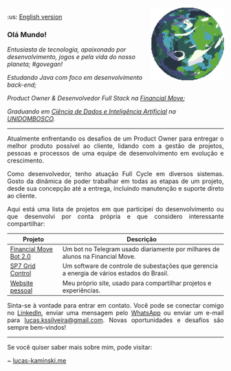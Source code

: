 <a href="https://deep-fold.itch.io/pixel-planet-generator">
  <img align="right" src="./img/planet.gif" width="170px" height="170px" alt="Quase um planeta Terra"/>
</a>

<p>
  :us: <a href="./README.md">English version</a>
</p>

### Olá Mundo!

<p>
<em>
Entusiasta de tecnologia, apaixonado por desenvolvimento, jogos e pela vida do nosso planeta; #govegan!
</em>
</p>

<p>
<em>
Estudando Java com foco em desenvolvimento back-end;
</em>
</p>

<p>
<em>
Product Owner & Desenvolvedor Full Stack na <a href="https://financialmove.com.br/">Financial Move</a>;
</em>
</p>

<p>
<em>
Graduando em <a href="https://unidombosco.edu.br/cursos/ead/ciencia-de-dados-e-inteligencia-artificial/">Ciência de Dados e Inteligência Artificial</a> na <a href="https://unidombosco.edu.br/">UNIDOMBOSCO</a>.
</em>
</p>

---

<p align="justify">
Atualmente enfrentando os desafios de um Product Owner para entregar o melhor produto possível ao cliente, lidando com a gestão de projetos, pessoas e processos de uma equipe de desenvolvimento em evolução e crescimento.
</p>

<p align="justify">
Como desenvolvedor, tenho atuação Full Cycle em diversos sistemas. Gosto da dinâmica de poder trabalhar em todas as etapas de um projeto, desde sua concepção até a entrega, incluindo manutenção e suporte direto ao cliente.
</p>

<p align="justify">
Aqui está uma lista de projetos em que participei do desenvolvimento ou que desenvolvi por conta própria e que considero interessante compartilhar:
</p>

| Projeto                                                                                                                    | Descrição                                                                                  |
| -------------------------------------------------------------------------------------------------------------------------- | ------------------------------------------------------------------------------------------ |
| <a href="https://t.me/FinancialMoveBot">Financial Move Bot 2.0</a>                                                         | Um bot no Telegram usado diariamente por milhares de alunos na Financial Move.              |
| <a href="https://www.siemens.com/global/en/products/energy/grid-software/operation/grid-control.html">SP7 Grid Control</a> | Um software de controle de subestações que gerencia a energia de vários estados do Brasil. |
| <a href="https://www.lucas-kaminski.me">Website pessoal</a>                                                                | Meu próprio site, usado para compartilhar projetos e experiências.                    |

<p align="justify">
Sinta-se à vontade para entrar em contato. Você pode se conectar comigo no <a href="https://www.linkedin.com/in/lucas-kaminski/">LinkedIn</a>, enviar uma mensagem pelo <a href="https://api.whatsapp.com/send/?phone=5541998119091">WhatsApp</a> ou enviar um e-mail para <a href="mailto:lucas.kssilveira@gmail.com">lucas.kssilveira@gmail.com</a>. Novas oportunidades e desafios são sempre bem-vindos!
</p>

---

<p align="justify">
Se você quiser saber mais sobre mim, pode visitar:

~ <a href="https://www.lucas-kaminski.me">lucas-kaminski.me</a>

</p>
